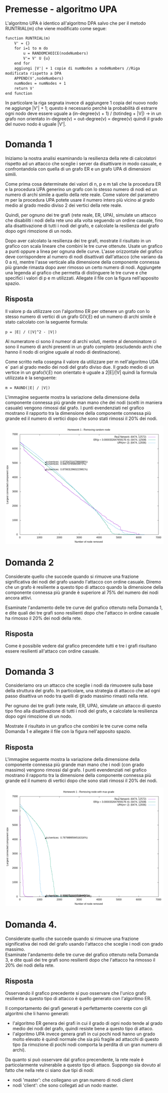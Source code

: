 # Premesse - algoritmo UPA
L'algoritmo UPA è identico all'algoritmo DPA salvo che per il metodo RUNTRIAL(m)
 che viene modificato come segue:

```
function RUNTRIAL(m)
    V' = {}
    for i=1 to m do
        u = RANDOMCHOICE(nodeNumbers)
        V'= V' U {u}
    end for
    aggiungi |V'| + 1 copie di numNodes a nodeNumbers //Riga modificata rispetto a DPA
    APPEND(V',nodeNumbers)
    numNodes = numNodes + 1
    return V'
end function
```  

In particolare la riga segnata invece di aggiungere 1 copia del nuovo nodo 
ne aggiunge |V'| + 1; questo è necessario perchè la probabilità di estrarre 
ogni nodo deve essere uguale a (in-degree(v) + 1) / (totindeg + |V|) -> in 
un grafo non orientato in-degree(v) = out-degree(v) = degree(v) quindi 
il grado del nuovo nodo è uguale |V'|. 

# Domanda 1
Iniziamo la nostra analisi esaminando la resilienza della rete di calcolatori 
rispetto ad un attacco che sceglie i server da disattivare in modo casuale, 
e confrontandola con quella di un grafo ER e un grafo UPA di dimensioni simili.

Come prima cosa determinate dei valori di n, p e m tali che la procedura 
ER e la procedura UPA generino un grafo con lo stesso numero di nodi
ed un numero di archi simile a quello della rete reale.
Come valore del parametro m per la procedura UPA potete usare il numero 
intero più vicino al grado medio al grado medio diviso 2 dei vertici della rete reale.

Quindi, per ognuno dei tre grafi (rete reale, ER, UPA), simulate un attacco che 
disabiliti i nodi della rete uno alla volta seguendo un ordine casuale, 
fino alla disattivazione di tutti i nodi del grafo, e calcolate la resilienza 
del grafo dopo ogni rimozione di un nodo.

Dopo aver calcolato la resilienza dei tre grafi, mostrate il risultato 
in un grafico con scala lineare che combini le tre curve ottenute. 
Usate un grafico a punti oppure a linea per ognuna delle curve. 
L'asse orizzontale del grafico deve corrispondere al numero di nodi 
disattivati dall'attacco (che variano da 0 a n), mentre l'asse verticale 
alla dimensione della componente connessa più grande rimasta dopo aver 
rimosso un certo numero di nodi. Aggiungete una legenda al grafico che 
permetta di distinguere le tre curve e che specifici i valori di p e m 
utilizzati. Allegate il file con la figura nell'apposito spazio.

## Risposta

Il valore p da utilizzare con l'algoritmo ER per ottenere un grafo con
lo stesso numero di vertici di un grafo G(V,E) ed un numero di archi simile è stato 
calcolato con la  seguente formula:

`p = |E| / (|V|^2 - |V|)`

Al numeratore ci sono il numeor di archi voluti, mentre al denominatore
ci sono il numero di archi presenti in un grafo completo (escludendo archi
che hanno il nodo di origine uguale al nodo di destinazione).


Come scritto nella cosegna il valore da utilizzare per m nell'algoritmo UDA 
e` pari al grado medio dei nodi del grafo diviso due. 
Il grado medio di un vertice in un grafo(V,E) non orientato è uguale a 
2|E|/|V| quindi la formula utilizzata è la senguente:

`m = RAUND(|E| / |V|)`

L'immagine seguente mostra la variazione della dimensione della componente connessa 
più grande man mano che dei nodi (scelti in maniera casuale) vengono rimossi dal grafo.
I punti evendenziati nel grafico mostrano il rapporto tra la dimensione della componente
connessa più grande ed il numero di vertici dopo che sono stati rimossi 
il 20% dei nodi.

![](./random.png?raw=true)

# Domanda 2
Considerate quello che succede quando si rimuove una frazione significativa 
dei nodi del grafo usando l'attacco con ordine casuale. Diremo che un 
grafo è resiliente a questo tipo di attacco quando la dimensione della 
componente connessa più grande è superiore al 75% del numero dei nodi 
ancora attivi. 

Esaminate l'andamento delle tre curve del grafico ottenuto nella Domanda 1, 
e dite quali dei tre grafi sono resilienti dopo che l'attacco in ordine 
casuale ha rimosso il 20% dei nodi della rete.

## Risposta
Come è possibile vedere dal grafico precendete tutti e tre i grafi risultano
essere resilienti all'attaco con ordine casuale.


# Domanda 3
Consideriamo ora un attacco che sceglie i nodi da rimuovere sulla base della 
struttura del grafo. In particolare, una strategia di attacco che ad ogni 
passo disattiva un nodo tra quelli di grado massimo rimasti nella rete. 

Per ognuno dei tre grafi (rete reale, ER, UPA), simulate un attacco di 
questo tipo fino alla disattivazione di tutti i nodi del grafo, e calcolate 
la resilienza dopo ogni rimozione di un nodo.

Mostrate il risultato in un grafico che combini le tre curve come nella 
Domanda 1 e allegate il file con la figura nell'apposito spazio.

## Risposta
L'immagine seguente mostra la variazione della dimensione della componente connessa 
più grande man mano che i nodi (con grado massimo) vengono rimossi dal grafo.
I punti evendenziati nel grafico mostrano il rapporto tra la dimensione della componente
connessa più grande ed il numero di vertici dopo che sono stati rimossi 
il 20% dei nodi.

![](./max_grade.png?raw=true)

# Domanda 4.

Considerate quello che succede quando si rimuove una frazione significativa 
dei nodi del grafo usando l'attacco che sceglie i nodi con grado massimo.  
Esaminate l'andamento delle tre curve del grafico ottenuto nella Domanda 3, 
e dite quali dei tre grafi sono resilienti dopo che l'attacco ha rimosso il
20% dei nodi della rete.

## Risposta

Osservando il grafico precedente si puo osservare che l'unico grafo resiliente
a questo tipo di attacco è quello generato con l'algoritmo ER.

Il comportamento dei grafi generati è perfettamente coerente con gli algoritmi
che li hanno generati:
* l'algoritmo ER genera dei grafi in cui il grado di ogni nodo tende al grado 
medio dei nodi del grafo, quindi resiste bene a questo tipo di attaco.
* l'algoritmo UPA invece genera grafi in cui pochi nodi hanno un grado molto elevato
è quindi normale che sia più fragile ad attacchi di questo tipo (la rimozione
di pochi nodi comporta la perdita di un gran numero di archi).

Da quanto si può osservare dal grafico precendente, la rete reale è particolarmente 
vulnerabile a questo tipo di attaco. Suppongo sia dovuto al fatto che nella rete
ci siano due tipi di nodi:
* nodi 'master': che collegano un gran numero di nodi client
* nodi 'client': che sono collegati ad un nodo master.


